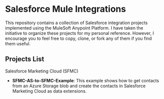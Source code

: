 # Salesforce Mule Integrations

This repository contains a collection of Salesforce integration projects implemented using the MuleSoft Anypoint Platform. I have taken the initiative to organize these projects for my personal reference. However, I encourage you to feel free to copy, clone, or fork any of them if you find them useful.

## Projects List



Salesforce Marketing Cloud (SFMC)

- **SFMC-AS-to-SFMC-Example**: This example shows how to get contacts from an Azure Storage blob and create the contacts in Salesforce Marketing Cloud as data extensions.



